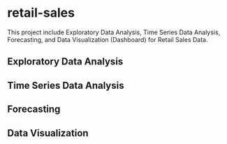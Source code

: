 # retail-sales
This project include Exploratory Data Analysis, Time Series Data Analysis, Forecasting, and Data Visualization (Dashboard) for Retail Sales Data.
## Exploratory Data Analysis

## Time Series Data Analysis

## Forecasting

## Data Visualization
